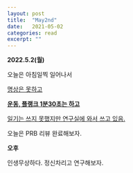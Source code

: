 ```yaml
---
layout: post
title:  "May2nd"
date:   2021-05-02
categories: read
excerpt: ""
---
```


**2022.5.2(월)**

오늘은 아침일찍 일어나서 

<U>명상은 못하고</U> 

<strong> <U>운동, 플랭크 1분30초는  하고</U> </strong>

<U>일기는  쓰지 못했지만 연구실에 와서 쓰고 있음.</U>

오늘은 PRB 리뷰 완료해보자. 

<strong>오후</strong> 

인생무상하다. 정신차리고 연구해보자. 



